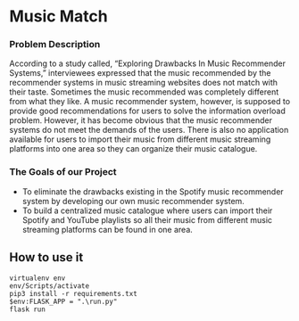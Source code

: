 # Music Match

### Problem Description

According to a study called, “Exploring Drawbacks In Music Recommender Systems,” interviewees expressed that the music recommended by the recommender systems in music streaming websites does not match with their taste. Sometimes the music recommended was completely different from what they like. A music recommender system, however, is supposed to provide good recommendations for users to solve the information overload problem. However, it has become obvious that the music recommender systems do not meet the demands of the users. There is also no application available for users to import their music from different music streaming platforms into one area so they can organize their music catalogue.

### The Goals of our Project

- To eliminate the drawbacks existing in the Spotify music recommender system by developing our own music recommender system.
- To build a centralized music catalogue where users can import their Spotify and YouTube playlists so all their music from different music streaming platforms can be found in one area.

## How to use it

```
virtualenv env
env/Scripts/activate
pip3 install -r requirements.txt
$env:FLASK_APP = ".\run.py"
flask run
```
